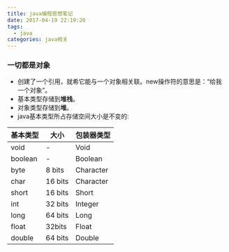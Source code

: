 ```yaml
---
title: java编程思想笔记
date: 2017-04-19 22:19:20
tags:
  - java
categories: java相关
---
```


### 一切都是对象
* 创建了一个引用，就希它能与一个对象相关联。new操作符的意思是：“给我一个对象”。
* 基本类型存储到**堆栈**。
* 对象类型存储到**堆**。
* java基本类型所占存储空间大小是不变的:

基本类型 | 大小 | 包装器类型
--|---|--
void | - | Void
boolean | - | Boolean
byte | 8 bits | Character
char | 16 bits| Character
short | 16 bits | Short
int | 32 bits | Integer
long | 64 bits | Long
float | 32bits| Float
double | 64 bits | Double
